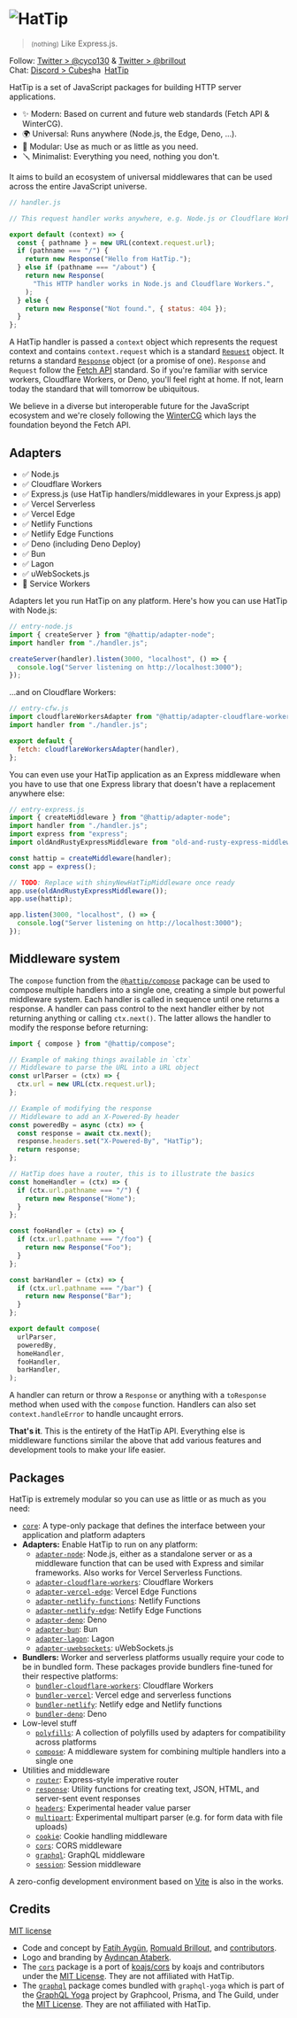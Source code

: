 # ![HatTip](graphics/logo.svg)

> <small>(nothing)</small> Like Express.js.

Follow: [Twitter > @cyco130](https://twitter.com/cyco130) & [Twitter > @brillout](https://twitter.com/brillout)  
Chat: <a href="https://discord.com/invite/vTvXzBMySh">Discord > Cubes<img src="./graphics/hash.svg" height="17" width="23" valign="text-bottom" alt="hash"/>HatTip</a>

HatTip is a set of JavaScript packages for building HTTP server applications.

- &#x2728; Modern: Based on current and future web standards (Fetch API & WinterCG).
- &#x1F30D; Universal: Runs anywhere (Node.js, the Edge, Deno, ...).
- &#x1F9E9; Modular: Use as much or as little as you need.
- &#x1FA9B; Minimalist: Everything you need, nothing you don't.

It aims to build an ecosystem of universal middlewares that can be used across the entire JavaScript universe.

```js
// handler.js

// This request handler works anywhere, e.g. Node.js or Cloudflare Workers.

export default (context) => {
  const { pathname } = new URL(context.request.url);
  if (pathname === "/") {
    return new Response("Hello from HatTip.");
  } else if (pathname === "/about") {
    return new Response(
      "This HTTP handler works in Node.js and Cloudflare Workers.",
    );
  } else {
    return new Response("Not found.", { status: 404 });
  }
};
```

A HatTip handler is passed a `context` object which represents the request context and contains `context.request` which is a standard [`Request`](https://developer.mozilla.org/en-US/docs/Web/API/Request) object. It returns a standard [`Response`](https://developer.mozilla.org/en-US/docs/Web/API/Response) object (or a promise of one). `Response` and `Request` follow the [Fetch API](https://developer.mozilla.org/en-US/docs/Web/API/Fetch_API) standard. So if you're familiar with service workers, Cloudflare Workers, or Deno, you'll feel right at home. If not, learn today the standard that will tomorrow be ubiquitous.

We believe in a diverse but interoperable future for the JavaScript ecosystem and we're closely following the [WinterCG](https://wintercg.org/) which lays the foundation beyond the Fetch API.

## Adapters

- ✅ Node.js
- ✅ Cloudflare Workers
- ✅ Express.js (use HatTip handlers/middlewares in your Express.js app)
- ✅ Vercel Serverless
- ✅ Vercel Edge
- ✅ Netlify Functions
- ✅ Netlify Edge Functions
- ✅ Deno (including Deno Deploy)
- ✅ Bun
- ✅ Lagon
- ✅ uWebSockets.js
- 🚧 Service Workers

Adapters let you run HatTip on any platform. Here's how you can use HatTip with Node.js:

```js
// entry-node.js
import { createServer } from "@hattip/adapter-node";
import handler from "./handler.js";

createServer(handler).listen(3000, "localhost", () => {
  console.log("Server listening on http://localhost:3000");
});
```

...and on Cloudflare Workers:

```js
// entry-cfw.js
import cloudflareWorkersAdapter from "@hattip/adapter-cloudflare-workers";
import handler from "./handler.js";

export default {
  fetch: cloudflareWorkersAdapter(handler),
};
```

You can even use your HatTip application as an Express middleware when you have to use that one Express library that doesn't have a replacement anywhere else:

```js
// entry-express.js
import { createMiddleware } from "@hattip/adapter-node";
import handler from "./handler.js";
import express from "express";
import oldAndRustyExpressMiddleware from "old-and-rusty-express-middleware";

const hattip = createMiddleware(handler);
const app = express();

// TODO: Replace with shinyNewHatTipMiddleware once ready
app.use(oldAndRustyExpressMiddleware());
app.use(hattip);

app.listen(3000, "localhost", () => {
  console.log("Server listening on http://localhost:3000");
});
```

## Middleware system

The `compose` function from the [`@hattip/compose`](./packages/compose) package can be used to compose multiple handlers into a single one, creating a simple but powerful middleware system. Each handler is called in sequence until one returns a response. A handler can pass control to the next handler either by not returning anything or calling `ctx.next()`. The latter allows the handler to modify the response before returning:

```js
import { compose } from "@hattip/compose";

// Example of making things available in `ctx`
// Middleware to parse the URL into a URL object
const urlParser = (ctx) => {
  ctx.url = new URL(ctx.request.url);
};

// Example of modifying the response
// Middleware to add an X-Powered-By header
const poweredBy = async (ctx) => {
  const response = await ctx.next();
  response.headers.set("X-Powered-By", "HatTip");
  return response;
};

// HatTip does have a router, this is to illustrate the basics
const homeHandler = (ctx) => {
  if (ctx.url.pathname === "/") {
    return new Response("Home");
  }
};

const fooHandler = (ctx) => {
  if (ctx.url.pathname === "/foo") {
    return new Response("Foo");
  }
};

const barHandler = (ctx) => {
  if (ctx.url.pathname === "/bar") {
    return new Response("Bar");
  }
};

export default compose(
  urlParser,
  poweredBy,
  homeHandler,
  fooHandler,
  barHandler,
);
```

A handler can return or throw a `Response` or anything with a `toResponse` method when used with the `compose` function. Handlers can also set `context.handleError` to handle uncaught errors.

**That's it**. This is the entirety of the HatTip API. Everything else is middleware functions similar the above that add various features and development tools to make your life easier.

## Packages

HatTip is extremely modular so you can use as little or as much as you need:

- [`core`](./packages/base/core): A type-only package that defines the interface between your application and platform adapters
- **Adapters:** Enable HatTip to run on any platform:
  - [`adapter-node`](./packages/adapter/adapter-node): Node.js, either as a standalone server or as a middleware function that can be used with Express and similar frameworks. Also works for Vercel Serverless Functions.
  - [`adapter-cloudflare-workers`](./packages/adapter/adapter-cloudflare-workers): Cloudflare Workers
  - [`adapter-vercel-edge`](./packages/adapter/adapter-vercel-edge): Vercel Edge Functions
  - [`adapter-netlify-functions`](./packages/adapter/adapter-netlify-functions): Netlify Functions
  - [`adapter-netlify-edge`](./packages/adapter/adapter-netlify-edge): Netlify Edge Functions
  - [`adapter-deno`](./packages/adapter/adapter-deno): Deno
  - [`adapter-bun`](./packages/adapter/adapter-bun): Bun
  - [`adapter-lagon`](./packages/adapter/adapter-lagon): Lagon
  - [`adapter-uwebsockets`](./packages/adapter/adapter-uwebsockets): uWebSockets.js
- **Bundlers:** Worker and serverless platforms usually require your code to be in bundled form. These packages provide bundlers fine-tuned for their respective platforms:
  - [`bundler-cloudflare-workers`](./packages/bundler/bundler-cloudflare-workers): Cloudflare Workers
  - [`bundler-vercel`](./packages/bundler/bundler-vercel): Vercel edge and serverless functions
  - [`bundler-netlify`](./packages/bundler/bundler-netlify): Netlify edge and Netlify functions
  - [`bundler-deno`](./packages/bundler/bundler-deno): Deno
- Low-level stuff
  - [`polyfills`](./packages/base/polyfills): A collection of polyfills used by adapters for compatibility across platforms
  - [`compose`](./packages/base/compose): A middleware system for combining multiple handlers into a single one
- Utilities and middleware
  - [`router`](./packages/base/router): Express-style imperative router
  - [`response`](./packages/base/response): Utility functions for creating text, JSON, HTML, and server-sent event responses
  - [`headers`](./packages/base/headers): Experimental header value parser
  - [`multipart`](./packages/base/multipart): Experimental multipart parser (e.g. for form data with file uploads)
  - [`cookie`](./packages/middleware/cookie): Cookie handling middleware
  - [`cors`](./packages/middleware/cors): CORS middleware
  - [`graphql`](./packages/middleware/graphql): GraphQL middleware
  - [`session`](./packages/middleware/session): Session middleware

A zero-config development environment based on [Vite](https://vitejs.dev) is also in the works.

## Credits

[MIT license](./LICENSE)

- Code and concept by [Fatih Aygün](https://github.com/cyco130), [Romuald Brillout](https://github.com/brillout), and [contributors](https://github.com/hattipjs/hattip/graphs/contributors).
- Logo and branding by [Aydıncan Ataberk](https://www.aydincanataberk.com/).
- The [`cors`](./packages/middleware/cors) package is a port of [koajs/cors](https://github.com/koajs/cors) by koajs and contributors under the [MIT License](./packages/middleware/cors/koajs-cors-license.txt). They are not affiliated with HatTip.
- The [`graphql`](./packages/middleware/graphql) package comes bundled with `graphql-yoga` which is part of the [GraphQL Yoga](https://github.com/dotansimha/graphql-yoga) project by Graphcool, Prisma, and The Guild, under the [MIT License](./packages/middleware/graphql/graphql-yoga.license.txt). They are not affiliated with HatTip.
